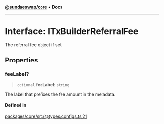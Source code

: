 [**@sundaeswap/core**](../../README.md) • **Docs**

***

# Interface: ITxBuilderReferralFee

The referral fee object if set.

## Properties

### feeLabel?

> `optional` **feeLabel**: `string`

The label that prefixes the fee amount in the metadata.

#### Defined in

[packages/core/src/@types/configs.ts:21](https://github.com/SundaeSwap-finance/sundae-sdk/blob/main/packages/core/src/@types/configs.ts#L21)
